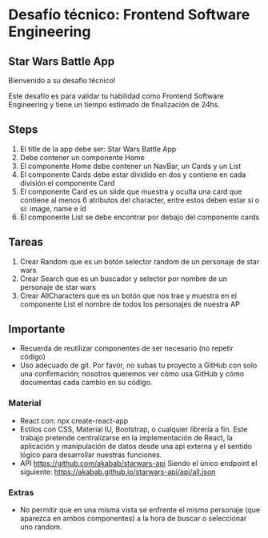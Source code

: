 # Desafío técnico: Frontend Software Engineering

## Star Wars Battle App



Bienvenido a su desafío técnico!

Este desafío es para validar tu habilidad como Frontend Software Engineering y tiene un tiempo estimado de finalización de 24hs. 

## Steps 

01. El title de la app debe ser: Star Wars Battle App
02. Debe contener un componente Home
03. El componente Home debe contener un NavBar, un Cards y un List  
04. El componente Cards debe estar dividido en dos y contiene en cada división el componente Card 
05. El componente Card es un slide que muestra y oculta una card que contiene al menos 6 atributos del character, entre estos deben estar si o sí: image, name e id 
06. El componente List se debe encontrar por debajo del componente cards

## Tareas

01. Crear Random que es un botón selector random de un personaje de star wars 
02. Crear Search que es un buscador y selector por nombre de un personaje de star wars
03. Crear AllCharacters que es un botón que nos trae y muestra en el componente List el nombre de todos los personajes de nuestra AP

## Importante
-   Recuerda de reutilizar componentes de ser necesario (no repetir código)
-   Uso adecuado de git. Por favor, no subas tu proyecto a GitHub con solo una confirmación; nosotros
queremos ver cómo usa GitHub y cómo documentas cada cambio en su código.


### Material
-   React con: npx create-react-app <nameapp>
-   Estilos con CSS, Material IU, Bootstrap, o cualquier librería a fin. Este trabajo pretende centralizarse en la implementación de React, la aplicación y manipulación de datos desde una api externa y el sentido lógico para desarrollar nuestras funciones.
-   API https://github.com/akabab/starwars-api 
Siendo el único endpoint el siguiente: https://akabab.github.io/starwars-api/api/all.json


### Extras

-   No permitir que en una misma vista se enfrente el mismo personaje (que aparezca en ambos componentes) a la hora de buscar o seleccionar uno random.  

